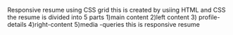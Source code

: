 Responsive resume using CSS grid 
this is created by usiing HTML and CSS
the resume is divided into 5 parts 
1)main content 2)left content 3) profile-details 4)right-content 5)media -queries
this is responsive resume
